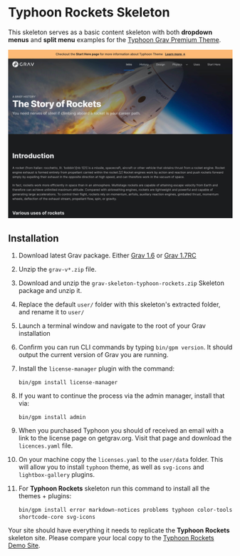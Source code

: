 # Typhoon Rockets Skeleton

This skeleton serves as a basic content skeleton with both **dropdown menus** and **split menu** examples for the [Typhoon Grav Premium Theme](https://getgrav.org/premium/typhoon).

![](assets/typhoon-rockets.jpg)

## Installation

1. Download latest Grav package.  Either [Grav 1.6](https://getgrav.org/download/core/grav/latest) or [Grav 1.7RC](https://getgrav.org/download/core/grav/latest?testing)

2. Unzip the `grav-v*.zip` file.

3. Download and unzip the `grav-skeleton-typhoon-rockets.zip` Skeleton package and unzip it.

4. Replace the default `user/` folder with this skeleton's extracted folder, and rename it to `user/`

5. Launch a terminal window and navigate to the root of your Grav installation

6. Confirm you can run CLI commands by typing `bin/gpm version`.  It should output the current version of Grav you are running.

7. Install the `license-manager` plugin with the command:

    ```shell
    bin/gpm install license-manager
    ```
   
8. If you want to continue the process via the admin manager, install that via:

    ```shell
    bin/gpm install admin
    ```
   
9. When you purchased Typhoon you should of received an email with a link to the license page on getgrav.org.  Visit that page and download the `licences.yaml` file.

10. On your machine copy the `licenses.yaml` to the `user/data` folder.  This will allow you to install `typhoon` theme, as well as `svg-icons` and `lightbox-gallery` plugins.

11. For **Typhoon Rockets** skeleton run this command to install all the themes + plugins:

    ```shell
    bin/gpm install error markdown-notices problems typhoon color-tools shortcode-core svg-icons
    ```
    
Your site should have everything it needs to replicate the **Typhoon Rockets** skeleton site.  Please compare your local copy to the [Typhoon Rockets Demo Site](https://demo.getgrav.org/typhoon/rockets).

